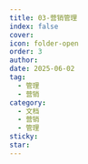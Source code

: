 ```yaml
---
title: 03-营销管理
index: false
cover: 
icon: folder-open
order: 3
author: 
date: 2025-06-02
tag:
  - 管理
  - 营销
category:
  - 文档
  - 营销
  - 管理
sticky: 
star: 
---
```


<Catalog />
